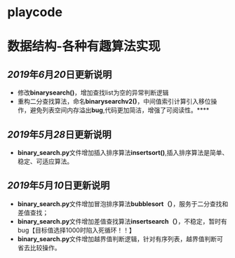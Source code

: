 # playcode
# 数据结构-各种有趣算法实现

## ***2019***年***6***月***20***日更新说明

- 修改**binarysearch()**，增加查找list为空的异常判断逻辑
- 重构二分查找算法，命名**binarysearchv2()**，中间值索引计算引入移位操作，避免列表空间内存溢出**bug**,代码更加简洁，增强了可阅读性。****

## ***2019***年***5***月***28***日更新说明

- **binary_search.py**文件增加插入排序算法**insertsort()**,插入排序算法是简单、稳定、可适应算法。


## ***2019***年***5***月***10***日更新说明
- **binary_search.py**文件增加冒泡排序算法**bubblesort（）**，服务于二分查找和差值查找；
- **binary_search.py**文件增加差值查找算法**insertsearch（）**，不稳定，暂时有bug【目标值选择1000时陷入死循环！！】
- **binary_search.py**文件增加越界值判断逻辑，针对有序列表，越界值判断可省去比较操作。

